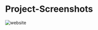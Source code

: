 # Project-Screenshots

![website](https://user-images.githubusercontent.com/45745439/49706899-92397100-fc63-11e8-8503-1f61d3c89ea9.png)
